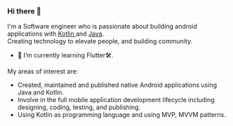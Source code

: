 ### Hi there 👋

I'm a Software engineer who is passionate about building android applications with  <a href="https://kotlinlang.org/"> Kotlin </a> and <a href="https://www.java.com/en/"> Java</a>.    
Creating technology to elevate people, and building community.
- 🌱 I’m currently learning Flutter🛠.


My areas of interest are: 

- Created, maintained and published native Android applications using Java and Kotlin.
- Involve in the full mobile application development lifecycle including designing, coding, testing, and publishing.
- Using Kotlin as programming language and using MVP, MVVM patterns.
